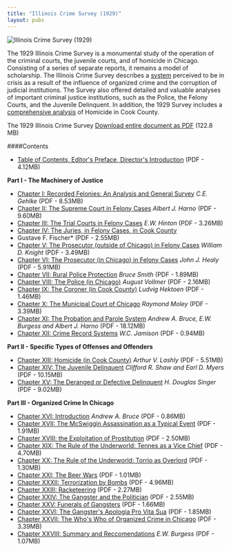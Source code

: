 ```yaml
---
title: "Illinois Crime Survey (1929)"
layout: pubs
---
```


![Illinois Crime Survey (1929)](/img/pub/icc/ICSsm.jpg)

The 1929 Illinois Crime Survey is a monumental study of the operation of the criminal courts, the juvenile courts, and of homicide in Chicago. Consisting of a series of separate reports, it remains a model of scholarship. The Illinois Crime Survey describes a [system](/docs_fk/homicide/11-29.pdf) perceived to be in crisis as a result of the influence of organized crime and the corruption of judicial institutions. The Survey also offered detailed and valuable analyses of important criminal justice institutions, such as the Police, the Felony Courts, and the Juvenile Delinquent. In addition, the 1929 Survey includes a [comprehensive analysis](/docs_fk/homicide/601-640.pdf) of Homicide in Cook County.

The 1929 Illinois Crime Survey [Download entire document as PDF](/docs_fk/homicide/ICS/ICS.pdf) (122.8 MB)


####Contents
  * [Table of Contents, Editor's Preface, Director's Introduction](/docs_fk/homicide/ICS/ICS.TOC.pdf)
    (PDF - 4.12MB)

**Part I - The Machinery of Justice**
  * [Chapter I: Recorded Felonies: An Analysis and General Survey](/docs_fk/homicide/ICS/ICS.01.pdf)
    *C.E. Gehlke*
    (PDF - 8.53MB)
  * [Chapter II: The Supreme Court in Felony Cases](/docs_fk/homicide/ICS/ICS.02.pdf)
    *Albert J. Harno*
    (PDF - 9.60MB)
  * [Chapter III: The Trial Courts in Felony Cases](/docs_fk/homicide/ICS/ICS.03.pdf)
   *E.W. Hinton*
    (PDF - 3.26MB)
  * [Chapter IV: The Juries, in Felony Cases, in Cook County](/docs_fk/homicide/ICS/ICS.04.pdf)
   * Gustave F. Fischer*
    (PDF - 2.55MB)
  * [Chapter V: The Prosecutor (outside of Chicago) in Felony Cases](/docs_fk/homicide/ICS/ICS.05.pdf)
    *William D. Knight*
    (PDF - 3.49MB)
  * [Chapter VI: The Prosecutor (in Chicago) in Felony Cases](/docs_fk/homicide/ICS/ICS.06.pdf)
    *John J. Healy*
    (PDF - 5.91MB)
  * [Chapter VII: Rural Police Protection](/docs_fk/homicide/ICS/ICS.07.pdf)
    *Bruce Smith*
    (PDF - 1.89MB)
  * [Chapter VIII: The Police (in Chicago)](/docs_fk/homicide/ICS/ICS.08.pdf)
    *August Vollmer*
    (PDF - 2.16MB)
  * [Chapter IX: The Coroner (in Cook County)](/docs_fk/homicide/ICS/ICS.09.pdf)
    *Ludvig Hektoen*
    (PDF - 1.46MB)
  * [Chapter X: The Municipal Court of Chicago](/docs_fk/homicide/ICS/ICS.10.pdf)
    *Raymond Moley*
    (PDF - 3.39MB)
  * [Chapter XI: The Probation and Parole System](/docs_fk/homicide/ICS/ICS.11.pdf)
    *Andrew A. Bruce, E.W. Burgess and Albert J. Harno*
    (PDF - 18.12MB)
  * [Chapter XII: Crime Record Systems](/docs_fk/homicide/ICS/ICS.12.pdf)
    *W.C. Jamison*
    (PDF - 0.94MB)

**Part II - Specific Types of Offenses and Offenders**
  * [Chapter XIII: Homicide (in Cook County)](/docs_fk/homicide/ICS/ICS.13.pdf)
    *Arthur V. Lashly*
    (PDF - 5.51MB)
  * [Chapter XIV: The Juvenile Delinquent](/docs_fk/homicide/ICS/ICS.14.pdf)
    *Clifford R. Shaw and Earl D. Myers*
    (PDF - 10.15MB)
  * [Chapter XV: The Deranged or Defective Delinquent](/docs_fk/homicide/ICS/ICS.15.pdf)
    *H. Douglas Singer*
    (PDF - 9.02MB)

**Part III - Organized Crime In Chicago**
  * [Chapter XVI: Introduction](/docs_fk/homicide/ICS/ICS.16.pdf)
    *Andrew A. Bruce*
    (PDF - 0.86MB)
  * [Chapter XVII: The McSwiggin Assassination as a Typical Event](/docs_fk/homicide/ICS/ICS.17.pdf)
    (PDF - 1.91MB)
  * [Chapter XVIII: the Exploitation of Prostitution](/docs_fk/homicide/ICS/ICS.18.pdf)
    (PDF - 2.50MB)
  * [Chapter XIX: The Rule of the Underworld: Tennes as a Vice Chief](/docs_fk/homicide/ICS/ICS.19.pdf)
    (PDF - 4.70MB)
  * [Chapter XX: The Rule of the Underworld: Torrio as Overlord](/docs_fk/homicide/ICS/ICS.20.pdf)
    (PDF - 1.30MB)
  * [Chapter XXI: The Beer Wars](/docs_fk/homicide/ICS/ICS.21.pdf)
    (PDF - 1.01MB)
  * [Chapter XXXII: Terrorization by Bombs](/docs_fk/homicide/ICS/ICS.22.pdf)
    (PDF - 4.96MB)
  * [Chapter XXIII: Racketeering](/docs_fk/homicide/ICS/ICS.23.pdf)
    (PDF - 2.27MB)
  * [Chapter XXIV: The Gangster and the Politician](/docs_fk/homicide/ICS/ICS.24.pdf)
    (PDF - 2.55MB)
  * [Chapter XXV: Funerals of Gangsters](/docs_fk/homicide/ICS/ICS.25.pdf)
    (PDF - 1.66MB)
  * [Chapter XXVI: The Gangster's Apologia Pro Vita Sua](/docs_fk/homicide/ICS/ICS.26.pdf)
    (PDF - 1.85MB)
  * [Chapter XXVII: The Who's Who of Organized Crime in Chicago](/docs_fk/homicide/ICS/ICS.27.pdf)
    (PDF - 3.39MB)
  * [Chapter XXVIII: Summary and Reccomendations](/docs_fk/homicide/ICS/ICS.28.pdf)
    *E.W. Burgess*
    (PDF - 1.07MB)
